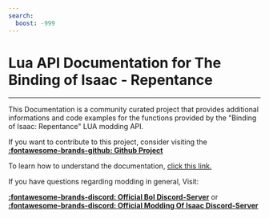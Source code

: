 ```yaml
---
search:
  boost: -999
---
```

# Lua API Documentation for The Binding of Isaac - Repentance
___

This Documentation is a community curated project that provides additional informations and code examples for the functions provided by the "Binding of Isaac: Repentance" LUA modding API.

If you want to contribute to this project, consider visiting the **[:fontawesome-brands-github: Github Project](https://github.com/wofsauge/IsaacDocs)**

To learn how to understand the documentation, [click this link.](./faq/faq.md#how-do-i-understand-the-docs)

If you have questions regarding modding in general, Visit:

**[:fontawesome-brands-discord: Official BoI Discord-Server](https://discord.gg/isaac)** or **[:fontawesome-brands-discord: Official Modding Of Isaac Discord-Server](https://discord.gg/KbevtvgD4z)**
